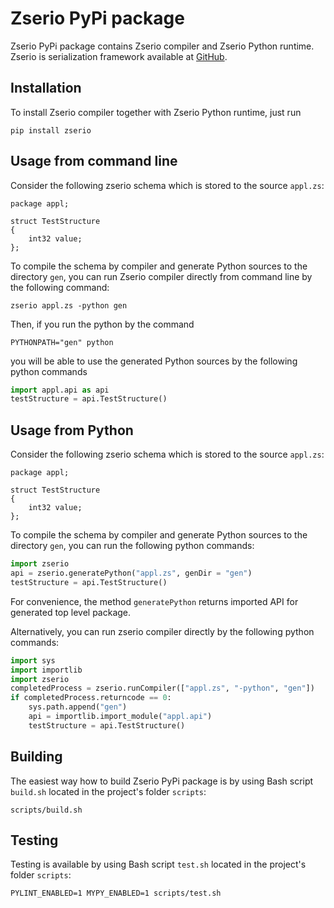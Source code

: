 # Zserio PyPi package

Zserio PyPi package contains Zserio compiler and Zserio Python runtime. Zserio is serialization framework
available at [GitHub](http://zserio.org).

## Installation

To install Zserio compiler together with Zserio Python runtime, just run

```
pip install zserio
```

## Usage from command line

Consider the following zserio schema which is stored to the source `appl.zs`:

```
package appl;

struct TestStructure
{
    int32 value;
};
```

To compile the schema by compiler and generate Python sources to the directory `gen`, you can run Zserio
compiler directly from command line by the following command:

```
zserio appl.zs -python gen
```

Then, if you run the python by the command

```
PYTHONPATH="gen" python
```

you will be able to use the generated Python sources by the following python commands

```py
import appl.api as api
testStructure = api.TestStructure()
```

## Usage from Python

Consider the following zserio schema which is stored to the source `appl.zs`:

```
package appl;

struct TestStructure
{
    int32 value;
};
```

To compile the schema by compiler and generate Python sources to the directory `gen`, you can run the
following python commands:

```py
import zserio
api = zserio.generatePython("appl.zs", genDir = "gen")
testStructure = api.TestStructure()
```

For convenience, the method `generatePython` returns imported API for generated top level package.

Alternatively, you can run zserio compiler directly by the following python commands:

```py
import sys
import importlib
import zserio
completedProcess = zserio.runCompiler(["appl.zs", "-python", "gen"])
if completedProcess.returncode == 0:
    sys.path.append("gen")
    api = importlib.import_module("appl.api")
    testStructure = api.TestStructure()
```

## Building

The easiest way how to build Zserio PyPi package is by using Bash script `build.sh` located in the project's
folder `scripts`:

```
scripts/build.sh
```

## Testing

Testing is available by using Bash script `test.sh` located in the project's folder `scripts`:

```
PYLINT_ENABLED=1 MYPY_ENABLED=1 scripts/test.sh
```
